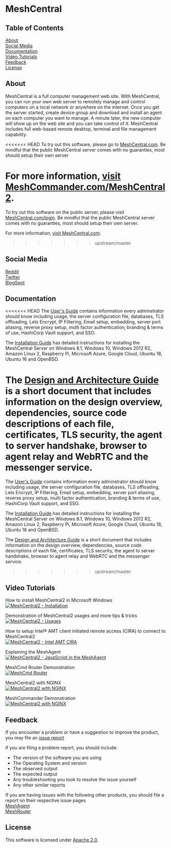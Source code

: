 # MeshCentral

## Table of Contents

[About](#about)  
[Social Media](#social-media)  
[Documentation](#documentation)  
[Video Tutorials](#video-tutorials)  
[Feedback](#feedback)  
[License](#license)
## About

MeshCentral is a full computer management web site. With MeshCentral, you can run your own web server to remotely manage and control computers on a local network or anywhere on the internet. Once you get the server started, create device group and download and install an agent on each computer you want to manage. A minute later, the new computer will show up on the web site and you can take control of it. MeshCentral includes full web-based remote desktop, terminal and file management capability.

<<<<<<< HEAD
To try out this software, please go to [MeshCentral.com](http://meshcentral.com). Be mindful that the public MeshCentral server comes with no guaranties, most should setup their own server

For more information, [visit MeshCommander.com/MeshCentral2](https://www.meshcommander.com/meshcentral2).
=======
To try out this software on the public server, please visit [MeshCentral.com/login](https://meshcentral.com/login). Be mindful that the public MeshCentral server comes with no guaranties, most should setup their own server.

For more information, [visit MeshCentral.com](https://www.meshcentral.com).
>>>>>>> upstream/master

## Social Media
[Reddit](https://www.reddit.com/r/MeshCentral/)  
[Twitter](https://twitter.com/MeshCentral)  
[BlogSpot](https://meshcentral2.blogspot.com/)  

## Documentation
<<<<<<< HEAD
The [User's Guide](http://info.meshcentral.com/downloads/MeshCentral2/MeshCentral2UserGuide.pdf) contains information every adminstrator should know including usage, the server configuration file, databases, TLS offloading, Lets Encrypt, IP Filtering, Email setup, embedding, server port aliasing, reverse proxy setup, multi factor authentication, branding & terms of use, HashiCorp Vault support, and SSO.

The [Installation Guide](http://info.meshcentral.com/downloads/MeshCentral2/MeshCentral2InstallGuide.pdf) has detailed instructions for installing the MeshCentral Server on Windows 8.1, Windows 10, Windows 2012 R2, Amazon Linux 2, Raspberry Pi, Microsoft Azure, Google Cloud, Ubuntu 18, Ubuntu 16 and OpenBSD.

The [Design and Architecture Guide](http://info.meshcentral.com/downloads/MeshCentral2/MeshCentral2DesignArchitecture.pdf) is a short document that includes information on the design overview, dependencies, source code descriptions of each file, certificates, TLS security, the agent to server handshake, browser to agent relay and WebRTC and the messenger service.
=======
The [User's Guide](https://info.meshcentral.com/downloads/MeshCentral2/MeshCentral2UserGuide.pdf) contains information every adminstrator should know including usage, the server configuration file, databases, TLS offloading, Lets Encrypt, IP Filtering, Email setup, embedding, server port aliasing, reverse proxy setup, multi factor authentication, branding & terms of use, HashiCorp Vault support, and SSO.

The [Installation Guide](https://info.meshcentral.com/downloads/MeshCentral2/MeshCentral2InstallGuide.pdf) has detailed instructions for installing the MeshCentral Server on Windows 8.1, Windows 10, Windows 2012 R2, Amazon Linux 2, Raspberry Pi, Microsoft Azure, Google Cloud, Ubuntu 18, Ubuntu 16 and OpenBSD.

The [Design and Architecture Guide](https://info.meshcentral.com/downloads/MeshCentral2/MeshCentral2DesignArchitecture.pdf) is a short document that includes information on the design overview, dependencies, source code descriptions of each file, certificates, TLS security, the agent to server handshake, browser to agent relay and WebRTC and the messenger service.
>>>>>>> upstream/master

## Video Tutorials
How to install MeshCentral2 in Microsoft Windows  
[![MeshCentral2 - Installation](https://img.youtube.com/vi/LSiWuu71k_U/mqdefault.jpg)](https://www.youtube.com/watch?v=LSiWuu71k_U)

Demonstration of MeshCentral2 usages and more tips & tricks  
[![MeshCentral2 - Usages](https://img.youtube.com/vi/1E3NqGJzYds/mqdefault.jpg)](https://www.youtube.com/watch?v=1E3NqGJzYds)

How to setup Intel&reg; AMT client initiated remote access (CIRA) to connect to MeshCentral2  
[![MeshCentral2 - Intel AMT CIRA](https://img.youtube.com/vi/rA2KHa2jkO0/mqdefault.jpg)](https://www.youtube.com/watch?v=rA2KHa2jkO0)

Explaining the MeshAgent  
[![MeshCentral2 - JavaScript in the MeshAgent](https://img.youtube.com/vi/oJi0zydaeH0/mqdefault.jpg)](https://youtu.be/oJi0zydaeH0)

MeshCmd Router Demonstration  
[![MeshCmd Router](https://img.youtube.com/vi/S38mg_BPe-M/mqdefault.jpg)](https://youtu.be/S38mg_BPe-M)

MeshCentral2 with NGINX  
[![MeshCentral2 with NGINX](https://img.youtube.com/vi/ebDVAsistbk/mqdefault.jpg)](https://youtu.be/ebDVAsistbk)

MeshCommander Demonstration  
[![MeshCentral2 with NGINX](https://img.youtube.com/vi/nsqF1uOCJx4/mqdefault.jpg)](https://youtu.be/nsqF1uOCJx4)

## Feedback
If you encounter a problem or have a suggestion to improve the product, you may file an [issue report](https://github.com/Ylianst/MeshCentral/issues/)

If you are filing a problem report, you should include:
* The version of the software you are using
* The Operating System and version
* The observed output
* The expected output
* Any troubleshooting you took to resolve the issue yourself
* Any other similar reports

If you are having issues with the following other products, you should file a report on their respective issue pages  
[MeshAgent](https://github.com/Ylianst/MeshAgent/issues)  
[MeshRouter](https://github.com/Ylianst/MeshCentralRouter/issues)

## License
This software is licensed under [Apache 2.0](https://www.apache.org/licenses/LICENSE-2.0).